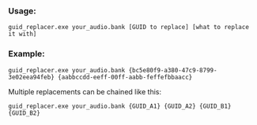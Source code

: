 ### Usage:

`guid_replacer.exe your_audio.bank [GUID to replace] [what to replace it with]`

### Example:

`guid_replacer.exe your_audio.bank {bc5e80f9-a380-47c9-8799-3e02eea94feb} {aabbccdd-eeff-00ff-aabb-feffefbbaacc}`

Multiple replacements can be chained like this:

`guid_replacer.exe your_audio.bank {GUID_A1} {GUID_A2} {GUID_B1} {GUID_B2}`
